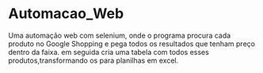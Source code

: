 # Automacao_Web
Uma automação web com selenium, onde o programa procura cada produto no Google Shopping e pega todos os resultados que tenham preço dentro da faixa.
em seguida cria uma tabela com todos esses produtos,transformando os para planilhas em excel.
